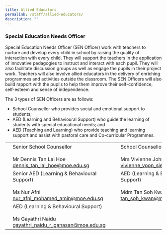 ```yaml
---
title: Allied Educators
permalink: /staff/allied-educators/
description: ""
---
```

### Special Education Needs Officer

Special Education Needs Officer (SEN Officer) work with teachers to nurture and develop every child in school by raising the quality of interaction with every child. They will support the teachers in the application of innovative pedagogies to instruct and interact with each pupil. They will also facilitate discussion groups as well as engage the pupils in their project work. Teachers will also involve allied educators in the delivery of enriching programmes and activities outside the classroom. The SEN Officers will also build rapport with the pupils to help them improve their self-confidence, self-esteem and sense of independence.

The 3 types of SEN Officers are as follows:

*   School Counsellor who provides social and emotional support to students;
*   AED (Learning and Behavioural Support) who guide the learning of students with special educational needs; and
*   AED (Teaching and Learning) who provide teaching and learning support and assist with pastoral care and Co-curricular Programmes.

|  	|  	|  	|  	|  	|
|---	|---	|---	|---	|---	|
| 	| Senior School Counsellor<br><br>Mr Dennis Tan Lai Hoe<br>dennis_tan_lai_hoe@moe.edu.sg 	|  	| 	| School Counsellor<br><br>Mrs Vivienne John<br>vivienne_voon_siew_ken@moe.edu.sg 	|
| 	| Senior AED (Learning & Behavioural Support)<br><br>Ms Nur Afni<br>nur_afni_mohamed_amin@moe.edu.sg 	|   	| 	| AED (Learning & Behavioural Support)<br><br>Mdm Tan Soh Kwan<br>tan_soh_kwan@moe.edu.sg 	|
||  	 AED (Learning & Behavioural Support)<br><br>Ms Gayathri Naidu<br>gayathri_naidu_r_ganasan@moe.edu.sg 	|